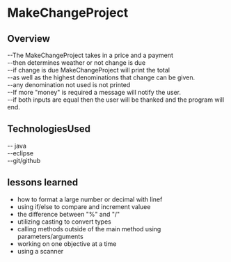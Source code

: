 # MakeChangeProject

## Overview
--The MakeChangeProject takes in a price and a payment<br>
--then determines weather or not change is due<br>
--if change is due MakeChangeProject will print the total<br>
--as well as the highest denominations that change can be given.<br>
--any denomination not used is not printed<br>
--If more "money" is required a message will notify the user.<br>
--if both inputs are equal then the user will be thanked and the program will end.<br>

## TechnologiesUsed

-- java<br>
--eclipse<br>
--git/github<br>

## lessons learned
- how to format a large number or decimal with linef
- using if/else to compare and increment valuee
- the difference between "%" and "/"  
- utilizing casting to convert types
- calling methods outside of the main method using parameters/arguments 
- working on one objective at a time
- using a scanner
